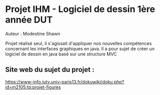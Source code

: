 # Projet IHM - Logiciel de dessin 1ère année DUT

Auteur : Modestine Shawn

Projet réalisé seul, il s'agissait d'appliquer nos nouvelles compétences concernant les interfaces graphiques en java.
Il a pour sujet de créer un logiciel de dessin en java basé sur une structure MVC
 
## Site web du sujet du projet :

https://www-info.iutv.univ-paris13.fr/dokuwiki/doku.php?id=m2105:tp:projet-figures
